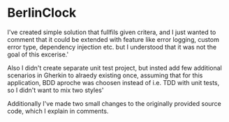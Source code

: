 # BerlinClock

I've created simple solution that fullfils given critera, and I just wanted to comment that it could be extended with feature like error logging, custom error type, dependency injection etc. but I understood that it was not the goal of this excerise.'

Also I didn't create separate unit test project, but insted add few additional scenarios in Gherkin to alraedy existing once, assuming that for this application, BDD aproche was choosen instead of i.e. TDD with unit tests, so I didn't want to mix two styles'

Additionally I've made two small changes to the originally provided source code, which I explain in comments.
